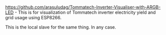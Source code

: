 https://github.com/arasuludag/Tommatech-Inverter-Visualiser-with-ARGB-LED - This is for visualization of Tommatech inverter electricity yield and grid usage using ESP8266.

This is the local slave for the same thing. In any case.
